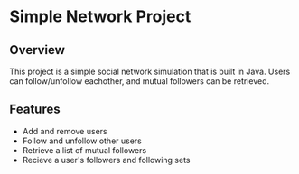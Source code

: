 # Simple Network Project

## Overview
This project is a simple social network simulation that is built in Java.
Users can follow/unfollow eachother, and mutual followers can be retrieved.

## Features
- Add and remove users
- Follow and unfollow other users
- Retrieve a list of mutual followers
- Recieve a user's followers and following sets
